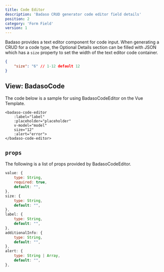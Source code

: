 ```yaml
---
title: Code Editor
description: 'Badaso CRUD generator code editor field details'
position: 2
category: 'Form Field'
version: 1
---
```


Badaso provides a text editor component for code input. When generating a CRUD for a code type, the Optional Details section can be filled with JSON which has a `size` property to set the width of the text editor code container.

```json
{
    "size": "6" // 1-12 default 12
}
```

## View: BadasoCode
The code below is a sample for using BadasoCodeEditor on the Vue Template.

```vue
<badaso-code-editor
    :label="label"
    :placeholder="placeholder"
    v-model="model"
    size="12"
    :alert="error">
</badaso-code-editor>
```

## `props`
The following is a list of props provided by BadasoCodeEditor.
```js
value: {
    type: String,
    required: true,
    default: "",
},
size: {
    type: String,
    default: "",
},
label: {
    type: String,
    default: "",
},
additionalInfo: {
    type: String,
    default: "",
},
alert: {
    type: String | Array,
    default: "",
},
```